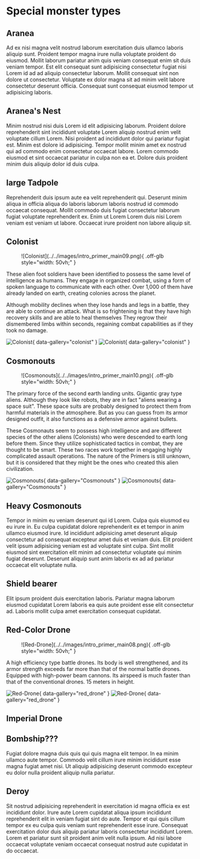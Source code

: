 # Special monster types

## Aranea

Ad ex nisi magna velit nostrud laborum exercitation duis ullamco laboris aliquip sunt. Proident tempor magna irure nulla voluptate proident do eiusmod. Mollit laborum pariatur anim quis veniam consequat enim sit duis veniam tempor. Est elit consequat sunt adipisicing consectetur fugiat nisi Lorem id ad ad aliquip consectetur laborum. Mollit consequat sint non dolore ut consectetur. Voluptate ex dolor magna sit ad minim velit labore consectetur deserunt officia. Consequat sunt consequat eiusmod tempor ut adipisicing laboris.

## Aranea's Nest

Minim nostrud nisi duis Lorem id elit adipisicing laborum. Proident dolore reprehenderit sint incididunt voluptate Lorem aliquip nostrud enim velit voluptate cillum Lorem. Nisi proident ad incididunt dolor qui pariatur fugiat est. Minim est dolore id adipisicing. Tempor mollit minim amet ex nostrud qui ad commodo enim consectetur occaecat labore. Lorem commodo eiusmod et sint occaecat pariatur in culpa non ea et. Dolore duis proident minim duis aliquip dolor id duis culpa.

## large Tadpole

Reprehenderit duis ipsum aute ea velit reprehenderit qui. Deserunt minim aliqua in officia aliqua do laboris laborum laboris nostrud id commodo occaecat consequat. Mollit commodo duis fugiat consectetur laborum fugiat voluptate reprehenderit ex. Enim ut Lorem Lorem duis nisi Lorem veniam est veniam ut labore. Occaecat irure proident non labore aliquip sit.

## Colonist

<figure markdown>
  ![Colonist](../../images/intro_primer_main09.png){ .off-glb style="width: 50vh;" }
</figure>

These alien foot soldiers have been identified to possess the same level of intelligence as humans.
They engage in organized combat, using a form of spoken language to communicate with each other.
Over 1,000 of them have already landed on earth, creating colonies across the planet.

Although mobility declines when they lose hands and legs in a battle, they are able to continue an attack. What is so frightening is that they have high recovery skills and are able to heal themselves They regrow their dismembered limbs within seconds, regaining combat capabilities as if they took no damage.

![Colonist](../../images/intro_primer_main09_thum01.jpg){ data-gallery="colonist" }
![Colonist](../../images/intro_primer_main09_thum02.jpg){ data-gallery="colonist" }

## Cosmonouts

<figure markdown>
  ![Cosmonouts](../../images/intro_primer_main10.png){ .off-glb style="width: 50vh;" }
</figure>


The primary force of the second earth landing units. Gigantic gray type aliens.
Although they look like robots, they are in fact "aliens wearing a space suit".
These space suits are probably designed to protect them from harmful materials in the atmosphere.
But as you can guess from its armor designed outfit, it also functions as a defensive armor against bullets.

These Cosmonauts seem to possess high intelligence and are different species of the other aliens (Colonists) who were descended to earth long before them.
Since they utilize sophisticated tactics in combat, they are thought to be smart.
These two races work together in engaging highly complicated assault operations.
The nature of the Primers is still unknown, but it is considered that they might be the ones who created this alien civilization.

![Cosmonouts](../../images/intro_primer_main10_thum01.jpg){ data-gallery="Cosmonouts" }
![Cosmonouts](../../images/intro_primer_main10_thum02.jpg){ data-gallery="Cosmonouts" }

## Heavy Cosmonouts

Tempor in minim eu veniam deserunt qui id Lorem. Culpa quis eiusmod eu eu irure in. Eu culpa cupidatat dolore reprehenderit ex et tempor in anim ullamco eiusmod irure. Id incididunt adipisicing amet deserunt aliquip consectetur ad consequat excepteur amet duis et veniam duis. Elit proident velit ipsum adipisicing veniam est ad voluptate sint culpa. Sint mollit eiusmod sint exercitation elit minim ad consectetur voluptate qui minim fugiat deserunt. Deserunt aliquip sunt anim laboris ex ad ad pariatur occaecat elit voluptate nulla.

## Shield bearer

Elit ipsum proident duis exercitation laboris. Pariatur magna laborum eiusmod cupidatat Lorem laboris ea quis aute proident esse elit consectetur ad. Laboris mollit culpa amet exercitation consequat cupidatat.

## Red-Color Drone

<figure markdown>
  ![Red-Drone](../../images/intro_primer_main08.png){ .off-glb style="width: 50vh;" }
</figure>


A high efficiency type battle drones.
Its body is well strengthened, and its armor strength exceeds far more than that of the normal battle drones.
Equipped with high-power beam cannons. Its airspeed is much faster than that of the conventional drones. 15 meters in height.

![Red-Drone](../../images/intro_primer_main08_thum01.jpg){ data-gallery="red_drone" }
![Red-Drone](../../images/intro_primer_main08_thum02.jpg){ data-gallery="red_drone" }

## Imperial Drone

## Bombship???

Fugiat dolore magna duis quis qui quis magna elit tempor. In ea minim ullamco aute tempor. Commodo velit cillum irure minim incididunt esse magna fugiat amet nisi. Ut aliquip adipisicing deserunt commodo excepteur eu dolor nulla proident aliquip nulla pariatur.

## Deroy

Sit nostrud adipisicing reprehenderit in exercitation id magna officia ex est incididunt dolor. Irure aute Lorem cupidatat aliqua ipsum incididunt reprehenderit elit in veniam fugiat sint do aute. Tempor et qui quis cillum tempor ex eu culpa quis veniam sunt reprehenderit esse irure. Consequat exercitation dolor duis aliquip pariatur laboris consectetur incididunt Lorem. Lorem et pariatur sunt sit proident anim velit nulla ipsum. Ad nisi labore occaecat voluptate veniam occaecat consequat nostrud aute cupidatat in do occaecat.